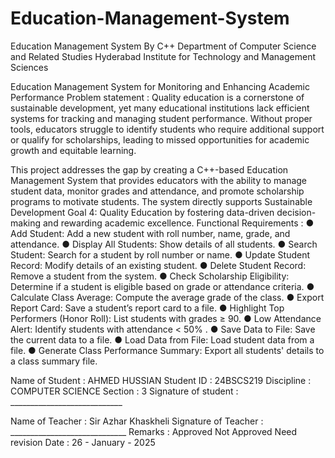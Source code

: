 # Education-Management-System
Education Management  System By C++ 
Department of Computer Science and Related Studies 
Hyderabad Institute for Technology and Management Sciences 

Education Management System for Monitoring and Enhancing Academic Performance 
Problem statement :
Quality education is a cornerstone of sustainable development, yet many educational institutions lack efficient systems for tracking and managing student performance. Without proper tools, educators struggle to identify students who require additional support or qualify for scholarships, leading to missed opportunities for academic growth and equitable learning.

This project addresses the gap by creating a C++-based Education Management System that provides educators with the ability to manage student data, monitor grades and attendance, and promote scholarship programs to motivate students. The system directly supports Sustainable Development Goal 4: Quality Education by fostering data-driven decision-making and rewarding academic excellence.
Functional Requirements :
●	Add Student: Add a new student with roll number, name, grade, and attendance.
●	Display All Students: Show details of all students. 
●	Search Student: Search for a student by roll number or name.
●	Update Student Record: Modify details of an existing student. 
●	Delete Student Record: Remove a student from the system. 
●	Check Scholarship Eligibility: Determine if a student is eligible based on grade or attendance criteria.
●	Calculate Class Average: Compute the average grade of the class.
●	Export Report Card: Save a student’s report card to a file. 
●	Highlight Top Performers (Honor Roll): List students with grades ≥ 90. 
●	Low Attendance Alert: Identify students with attendance < 50% .
●	Save Data to File: Save the current data to a file.
●	Load Data from File: Load student data from a file.
●	Generate Class Performance Summary: Export all students' details to a class summary file.

Name of Student 			:	           AHMED HUSSIAN
Student ID 			:	           24BSCS219 
Discipline 			:	           COMPUTER SCIENCE 
Section 				:	             3
Signature of student 		:	 ____________________________

Name of Teacher 			:                     Sir Azhar Khaskheli
Signature of Teacher		:            _____________________________
Remarks 				:	Approved 	Not Approved  	Need revision
Date				:           26 - January - 2025
